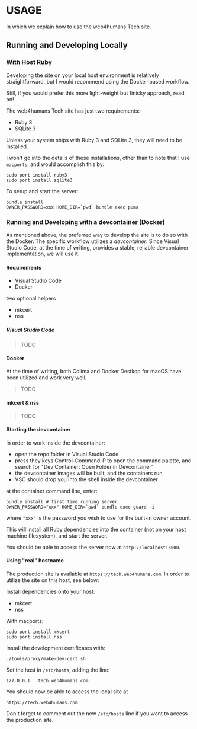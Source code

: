 # USAGE

In which we explain how to use the web4humans Tech site.

## Running and Developing Locally

### With Host Ruby

Developing the site on your local host environment is relatively straightforward, but I would recommend using the Docker-based workflow.

Still, if you would prefer this more light-weight but finicky approach, read on!

The web4humans Tech site has just two requirements:

- Ruby 3
- SQLite 3

Unless your system ships with Ruby 3 and SQLite 3, they will need to be installed.

I won't go into the details of these installations, other than to note that I use `macports`, and would accomplish this by:

```shell
sudo port install ruby3
sudo port install sqlite3
```

To setup and start the server:

```shell
bundle install
OWNER_PASSWORD=xxx HOME_DIR=`pwd` bundle exec puma
```

### Running and Developing with a devcontainer (Docker)

As mentioned above, the preferred way to develop the site is to do so with the Docker. The specific workflow utilizes a *devcontainer*. Since Visual Studio Code, at the time of writing, provides a stable, reliable devcontainer implementation, we will use it.

#### Requirements

- Visual Studio Code
- Docker

two optional helpers

- mkcert
- nss

##### Visual Studio Code

> TODO

#### Docker

At the time of writing, both Colima and Docker Destkop for macOS have been utilized and work very well. 

> TODO

#### mkcert & nss

> TODO


#### Starting the devcontainer

In order to work inside the devcontainer:

- open the repo folder in Visual Studio Code
- press they keys Control-Command-P to open the command palette, and search for "Dev Container: Open Folder in Devcontainer"
- the devcontainer images will be built, and the containers run
- VSC should drop you into the shell inside the devcontainer

at the container command line, enter:

```shell
bundle install # first time running server
OWNER_PASSWORD="xxx" HOME_DIR=`pwd` bundle exec guard -i
```

where `"xxx"` is the password you wish to use for the built-in owner account.

This will install all Ruby dependencies into the container (not on your host machine filesystem), and start the server.

You should be able to access the server now at `http://localhost:3000`.

#### Using "real" hostname

The production site is available at `https://tech.web4humans.com`. In order to utilize the site on this host, see below:

Install dependencies onto your host:

- mkcert
- nss

With macports:

```
sudo port install mkcert
sudo port install nss
```

Install the development certificates with:

```shell
./tools/proxy/make-dev-cert.sh
```

Set the host in `/etc/hosts`, adding the line:

```text
127.0.0.1   tech.web4humans.com
```

You should now be able to access the local site at

```url
https://tech.web4humans.com
```

Don't forget to comment out the new `/etc/hosts` line if you want to access the production site.

